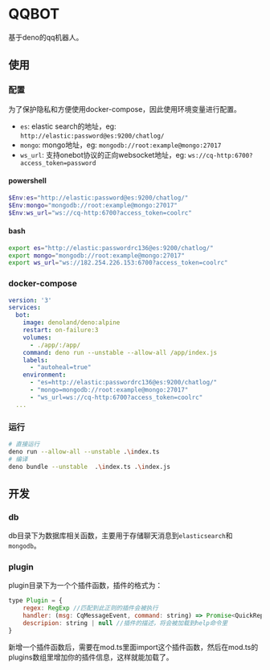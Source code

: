 # QQBOT

基于deno的qq机器人。

## 使用

### 配置

为了保护隐私和方便使用docker-compose，因此使用环境变量进行配置。

- `es`: elastic search的地址，eg: `http://elastic:password@es:9200/chatlog/`
- `mongo`: mongo地址，eg: `mongodb://root:example@mongo:27017`
- `ws_url`: 支持onebot协议的正向websocket地址，eg: `ws://cq-http:6700?access_token=password`

#### powershell

```powershell
$Env:es="http://elastic:password@es:9200/chatlog/"
$Env:mongo="mongodb://root:example@mongo:27017"
$Env:ws_url="ws://cq-http:6700?access_token=coolrc"
```

#### bash

```bash
export es="http://elastic:passwordrc136@es:9200/chatlog/"
export mongo="mongodb://root:example@mongo:27017"
export ws_url="ws://182.254.226.153:6700?access_token=coolrc"
```

### docker-compose

```yml
version: '3'
services:
  bot:
    image: denoland/deno:alpine
    restart: on-failure:3
    volumes:
      - ./app/:/app/
    command: deno run --unstable --allow-all /app/index.js
    labels:
      - "autoheal=true"
    environment:
      - "es=http://elastic:passwordrc136@es:9200/chatlog/"
      - "mongo=mongodb://root:example@mongo:27017"
      - "ws_url=ws://cq-http:6700?access_token=coolrc"
  ...
```

### 运行

```bash
# 直接运行
deno run --allow-all --unstable .\index.ts
# 编译
deno bundle --unstable  .\index.ts .\index.js
```

## 开发

### db

db目录下为数据库相关函数，主要用于存储聊天消息到`elasticsearch`和`mongodb`。

### plugin

plugin目录下为一个个插件函数，插件的格式为：

```js
type Plugin = {
    regex: RegExp //匹配到此正则的插件会被执行
    handler: (msg: CqMessageEvent, command: string) => Promise<QuickReply> //插件函数的主体，目前只能一次回复一条消息
    descripion: string | null //插件的描述，将会被加载到help命令里
}
```

新增一个插件函数后，需要在mod.ts里面import这个插件函数，然后在mod.ts的plugins数组里增加你的插件信息，这样就能加载了。

